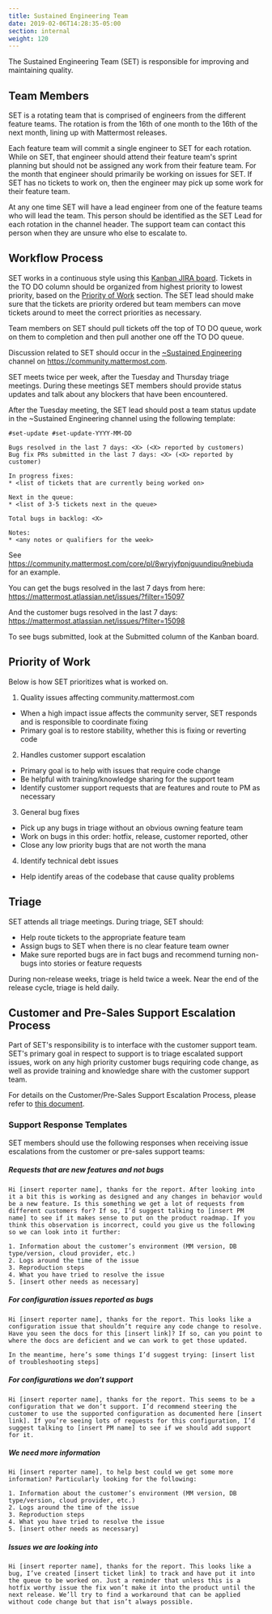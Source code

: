 ```yaml
---
title: Sustained Engineering Team
date: 2019-02-06T14:28:35-05:00
section: internal
weight: 120
---
```


The Sustained Engineering Team (SET) is responsible for improving and maintaining quality.

## Team Members

SET is a rotating team that is comprised of engineers from the different feature teams. The rotation is from the 16th of one month to the 16th of the next month, lining up with Mattermost releases.

Each feature team will commit a single engineer to SET for each rotation. While on SET, that engineer should attend their feature team's sprint planning but should not be assigned any work from their feature team. For the month that engineer should primarily be working on issues for SET. If SET has no tickets to work on, then the engineer may pick up some work for their feature team.

At any one time SET will have a lead engineer from one of the feature teams who will lead the team. This person should be identified as the SET Lead for each rotation in the channel header. The support team can contact this person when they are unsure who else to escalate to.

## Workflow Process

SET works in a continuous style using this [Kanban JIRA board](https://mattermost.atlassian.net/secure/RapidBoard.jspa?rapidView=33). Tickets in the TO DO column should be organized from highest priority to lowest priority, based on the [Priority of Work](#priority-of-work) section. The SET lead should make sure that the tickets are priority ordered but team members can move tickets around to meet the correct priorities as necessary.

Team members on SET should pull tickets off the top of TO DO queue, work on them to completion and then pull another one off the TO DO queue.

Discussion related to SET should occur in the [~Sustained Engineering](https://community.mattermost.com/core/channels/sustained-engineering) channel on https://community.mattermost.com.

SET meets twice per week, after the Tuesday and Thursday triage meetings. During these meetings SET members should provide status updates and talk about any blockers that have been encountered.

After the Tuesday meeting, the SET lead should post a team status update in the ~Sustained Engineering channel using the following template:

```
#set-update #set-update-YYYY-MM-DD

Bugs resolved in the last 7 days: <X> (<X> reported by customers)
Bug fix PRs submitted in the last 7 days: <X> (<X> reported by customer)

In progress fixes:
* <list of tickets that are currently being worked on>

Next in the queue:
* <list of 3-5 tickets next in the queue>

Total bugs in backlog: <X>

Notes:
* <any notes or qualifiers for the week>
```

See https://community.mattermost.com/core/pl/8wryjyfpnjguundipu9nebiuda for an example.

You can get the bugs resolved in the last 7 days from here: https://mattermost.atlassian.net/issues/?filter=15097

And the customer bugs resolved in the last 7 days: https://mattermost.atlassian.net/issues/?filter=15098

To see bugs submitted, look at the Submitted column of the Kanban board.

## Priority of Work

Below is how SET prioritizes what is worked on.

1. Quality issues affecting community.mattermost.com
  * When a high impact issue affects the community server, SET responds and is responsible to coordinate fixing
  * Primary goal is to restore stability, whether this is fixing or reverting code
2. Handles customer support escalation
  * Primary goal is to help with issues that require code change
  * Be helpful with training/knowledge sharing for the support team
  * Identify customer support requests that are features and route to PM as necessary
3. General bug fixes
  * Pick up any bugs in triage without an obvious owning feature team
  * Work on bugs in this order: hotfix, release, customer reported, other
  * Close any low priority bugs that are not worth the mana
4. Identify technical debt issues
  * Help identify areas of the codebase that cause quality problems

## Triage

SET attends all triage meetings. During triage, SET should:

* Help route tickets to the appropriate feature team
* Assign bugs to SET when there is no clear feature team owner
* Make sure reported bugs are in fact bugs and recommend turning non-bugs into stories or feature requests

During non-release weeks, triage is held twice a week. Near the end of the release cycle, triage is held daily.

## Customer and Pre-Sales Support Escalation Process

Part of SET's responsibility is to interface with the customer support team. SET's primary goal in respect to support is to triage escalated support issues, work on any high priority customer bugs requiring code change, as well as provide training and knowledge share with the customer support team. 

For details on the Customer/Pre-Sales Support Escalation Process, please refer to [this document](https://docs.google.com/document/d/1eEnG0YA6G8_1futRlvBs2Vm88xkc0nTnZCynYXZNTBE/edit?usp=sharing). 

### Support Response Templates

SET members should use the following responses when receiving issue escalations from the customer or pre-sales support teams:

##### Requests that are new features and not bugs

```
Hi [insert reporter name], thanks for the report. After looking into it a bit this is working as designed and any changes in behavior would be a new feature. Is this something we get a lot of requests from different customers for? If so, I’d suggest talking to [insert PM name] to see if it makes sense to put on the product roadmap. If you think this observation is incorrect, could you give us the following so we can look into it further:

1. Information about the customer’s environment (MM version, DB type/version, cloud provider, etc.)
2. Logs around the time of the issue
3. Reproduction steps
4. What you have tried to resolve the issue
5. [insert other needs as necessary]
```

##### For configuration issues reported as bugs

```
Hi [insert reporter name], thanks for the report. This looks like a configuration issue that shouldn’t require any code change to resolve. Have you seen the docs for this [insert link]? If so, can you point to where the docs are deficient and we can work to get those updated.

In the meantime, here’s some things I’d suggest trying: [insert list of troubleshooting steps]
```

##### For configurations we don’t support

```
Hi [insert reporter name], thanks for the report. This seems to be a configuration that we don’t support. I’d recommend steering the customer to use the supported configuration as documented here [insert link]. If you’re seeing lots of requests for this configuration, I’d suggest talking to [insert PM name] to see if we should add support for it.
```

##### We need more information

```
Hi [insert reporter name], to help best could we get some more information? Particularly looking for the following:

1. Information about the customer’s environment (MM version, DB type/version, cloud provider, etc.)
2. Logs around the time of the issue
3. Reproduction steps
4. What you have tried to resolve the issue
5. [insert other needs as necessary]
```

##### Issues we are looking into

```
Hi [insert reporter name], thanks for the report. This looks like a bug, I’ve created [insert ticket link] to track and have put it into the queue to be worked on. Just a reminder that unless this is a hotfix worthy issue the fix won’t make it into the product until the next release. We’ll try to find a workaround that can be applied without code change but that isn’t always possible.
```
